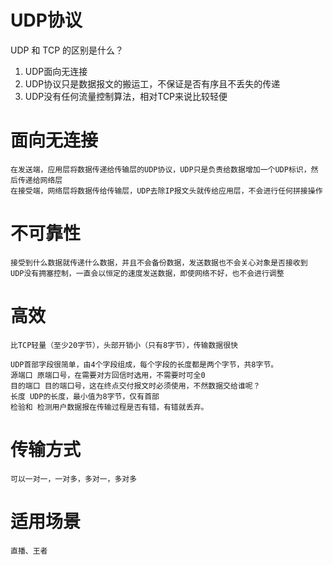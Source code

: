 # UDP协议
UDP 和 TCP 的区别是什么？
1. UDP面向无连接
2. UDP协议只是数据报文的搬运工，不保证是否有序且不丢失的传递
3. UDP没有任何流量控制算法，相对TCP来说比较轻便

# 面向无连接
    在发送端，应用层将数据传递给传输层的UDP协议，UDP只是负责给数据增加一个UDP标识，然后传递给网络层
    在接受端，网络层将数据传给传输层，UDP去除IP报文头就传给应用层，不会进行任何拼接操作

# 不可靠性
    接受到什么数据就传递什么数据，并且不会备份数据，发送数据也不会关心对象是否接收到
    UDP没有拥塞控制，一直会以恒定的速度发送数据，即使网络不好，也不会进行调整

# 高效
    比TCP轻量（至少20字节），头部开销小（只有8字节），传输数据很快

    UDP首部字段很简单，由4个字段组成，每个字段的长度都是两个字节，共8字节。
    源端口 原端口号，在需要对方回信时选用，不需要时可全0
    目的端口 目的端口号，这在终点交付报文时必须使用，不然数据交给谁呢？
    长度 UDP的长度，最小值为8字节，仅有首部
    检验和 检测用户数据报在传输过程是否有错，有错就丢弃。

# 传输方式
    可以一对一，一对多，多对一，多对多

# 适用场景
    直播、王者